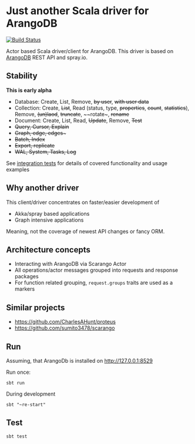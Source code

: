 Just another Scala driver for ArangoDB
======================================

[![Build Status](https://secure.travis-ci.org/aurelijusb/scarango.png?branch=master)](http://travis-ci.org/aurelijusb/scarango)

Actor based Scala driver/client for ArangoDB.
This driver is based on [ArangoDB](https://www.arangodb.com/) REST API and spray.io.

Stability
---------

**This is early alpha**

* Database: Create, List, Remove, ~~by user~~, ~~with user data~~ 
* Collection: Create, ~~List~~, Read (status, type, ~~properties~~, ~~count~~, ~~statistics~~), Remove, ~~(un)laod~~, ~~truncate~~, ~~rotate~, ~~rename~~
* Document: Create, List, Read, ~~Update~~, Remove, ~~Test~~
* ~~Query, Cursor, Explain~~
* ~~Graph, edge, edges~~~
* ~~Batch, Index~~
* ~~Export, replicate~~
* ~~WAL, System, Tasks, Log~~

See [integration tests](src/test/scala/com/auginte/scarango/IntegrationTest.scala)
for details of covered functionality and usage examples  

Why another driver
------------------

This client/driver concentrates on faster/easier development of

* Akka/spray based applications
* Graph intensive applications

Meaning, not the coverage of newest API changes or fancy ORM.

Architecture concepts
---------------------

* Interacting with ArangoDB via Scarango Actor
* All operations/actor messages grouped into requests and response packages
* For function related grouping, `request.groups` traits are used as a markers

Similar projects
----------------

* https://github.com/CharlesAHunt/proteus
* https://github.com/sumito3478/scarango

Run
---

Assuming, that ArangoDb is installed on http://127.0.0.1:8529

Run once:

```
sbt run
```

During development

```
sbt "~re-start"
```

Test
----

```
sbt test
```